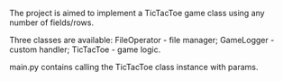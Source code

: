 The project is aimed to implement a TicTacToe game class using any number of fields/rows.

Three classes are available: 
FileOperator - file manager;
GameLogger - custom handler;
TicTacToe - game logic.

main.py contains calling the TicTacToe class instance with params.